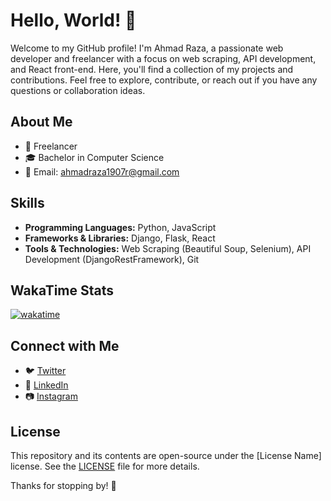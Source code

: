 # Hello, World! 👋

Welcome to my GitHub profile! I'm Ahmad Raza, a passionate web developer and freelancer with a focus on web scraping, API development, and React front-end. Here, you'll find a collection of my projects and contributions. Feel free to explore, contribute, or reach out if you have any questions or collaboration ideas.

## About Me

- 💼 Freelancer
- 🎓 Bachelor in Computer Science
- 📧 Email: ahmadraza1907r@gmail.com

## Skills

- **Programming Languages:** Python, JavaScript
- **Frameworks & Libraries:** Django, Flask, React
- **Tools & Technologies:** Web Scraping (Beautiful Soup, Selenium), API Development (DjangoRestFramework), Git

## WakaTime Stats

[![wakatime](https://wakatime.com/badge/user/1f0d2c79-2f6b-49aa-91f4-fee0d7da4d0f.svg)](https://wakatime.com/@1f0d2c79-2f6b-49aa-91f4-fee0d7da4d0f)

<!--
## Projects

### Web Scraper for Data Analysis

A web scraping project to extract and analyze data from [provide details]. The project uses Python and Beautiful Soup for scraping.

- [Project Repository](link_to_repository)
- [Live Demo (if applicable)](link_to_live_demo_if_applicable)

### API for [Your Project]

A RESTful API developed using Flask/Express that serves data for [provide details]. Documentation and usage examples can be found in the repository.

- [Project Repository](link_to_repository)
- [API Documentation](link_to_api_docs)

### React Front-End for [Your Project]

A user-friendly React front-end for [provide details]. The project focuses on providing an intuitive user interface and seamless user experience.

- [Project Repository](link_to_repository)
- [Live Demo (if applicable)](link_to_live_demo_if_applicable)
-->

## Connect with Me

- 🐦 [Twitter](https://twitter.com/moonnight_90)
- 💼 [LinkedIn](https://www.linkedin.com/in/moonnight90/)
- 📷 [Instagram](https://www.instagram.com/kahloonsab190/)

<!--
## Support

If you find my work useful or interesting, consider supporting me:

- ☕ [Buy me a coffee](link_to_coffee)
-->

## License

This repository and its contents are open-source under the [License Name] license. See the [LICENSE](link_to_license) file for more details.

Thanks for stopping by! 🚀
